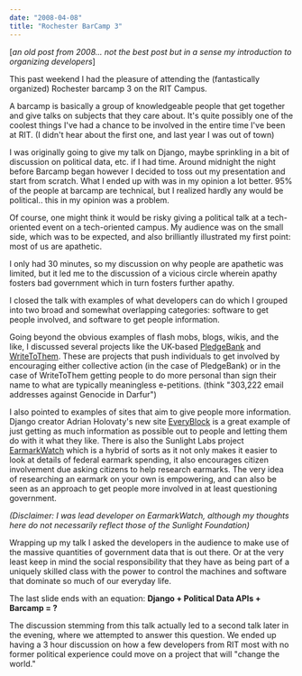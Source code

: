```yaml
---
date: "2008-04-08"
title: "Rochester BarCamp 3"
---
```


[*an old post from 2008... not the best post but in a sense my introduction to organizing developers*]

<p>This past weekend I had the pleasure of attending the (fantastically organized) Rochester barcamp 3 on the RIT Campus.</p>
<p>A barcamp is basically a group of knowledgeable people that get together and give talks on subjects that they care about.  It's quite possibly one of the coolest things I've had a chance to be involved in the entire time I've been at RIT.  (I didn't hear about the first one, and last year I was out of town)</p>
<p>I was originally going to give my talk on Django, maybe sprinkling in a bit of discussion on political data, etc. if I had time.  Around midnight the night before Barcamp began however I decided to toss out my presentation and start from scratch.  What I ended up with was in my opinion a lot better.  95% of the people at barcamp are technical, but I realized hardly any would be political.. this in my opinion was a problem.</p>
<p>Of course, one might think it would be risky giving a political talk at a tech-oriented event on a tech-oriented campus.  My audience was on the small side, which was to be expected, and also brilliantly illustrated my first point: most of us are apathetic.</p>
<p>I only had 30 minutes, so my discussion on why people are apathetic was limited, but it led me to the discussion of a vicious circle wherein apathy fosters bad government which in turn fosters further apathy.</p>
<p>I closed the talk with examples of what developers can do which I grouped into two broad and somewhat overlapping categories: software to get people involved, and software to get people information.</p>
<p>Going beyond the obvious examples of flash mobs, blogs, wikis, and the like, I discussed several projects like the UK-based <a class="reference external" href="http://pledgebank.com">PledgeBank</a> and <a class="reference external" href="http://www.writetothem.com/">WriteToThem</a>.  These are projects that push individuals to get involved by encouraging either collective action (in the case of PledgeBank) or in the case of WriteToThem getting people to do more personal than sign their name to what are typically meaningless e-petitions.  (think &quot;303,222 email addresses against Genocide in Darfur&quot;)</p>
<p>I also pointed to examples of sites that aim to give people more information.  Django creator Adrian Holovaty's new site <a class="reference external" href="http://everyblock.com">EveryBlock</a> is a great example of just getting as much information as possible out to people and letting them do with it what they like.  There is also the Sunlight Labs project <a class="reference external" href="http://earmarkwatch.org">EarmarkWatch</a> which is a hybrid of sorts as it not only makes it easier to look at details of federal earmark spending, it also encourages citizen involvement due asking citizens to help research earmarks.  The very idea of researching an earmark on your own is empowering, and can also be seen as an approach to get people more involved in at least questioning government.</p>
<p><em>(Disclaimer: I was lead developer on EarmarkWatch, although my thoughts here do not necessarily reflect those of the Sunlight Foundation)</em></p>
<p>Wrapping up my talk I asked the developers in the audience to make use of the massive quantities of government data that is out there.  Or at the very least keep in mind the social responsibility that they have as being part of a uniquely skilled class with the power to control the machines and software that dominate so much of our everyday life.</p>
<p>The last slide ends with an equation: <strong>Django + Political Data APIs + Barcamp = ?</strong></p>
<p>The discussion stemming from this talk actually led to a second talk later in the evening, where we attempted to answer this question.  We ended up having a 3 hour discussion on how a few developers from RIT most with no former political experience could move on a project that will &quot;change the world.&quot;</p>


